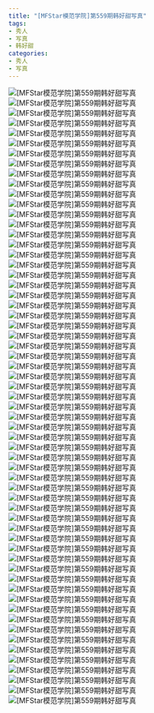 ```yaml
---
title: "[MFStar模范学院]第559期韩好甜写真"
tags: 
- 秀人
- 写真
- 韩好甜
categories:
- 秀人
- 写真
---
```


![[MFStar模范学院]第559期韩好甜写真](https://img.ilovese.xyz/1734707428073.webp)
![[MFStar模范学院]第559期韩好甜写真](https://img.ilovese.xyz/1734707429593.webp)
![[MFStar模范学院]第559期韩好甜写真](https://img.ilovese.xyz/1734707431167.webp)
![[MFStar模范学院]第559期韩好甜写真](https://img.ilovese.xyz/1734707432497.webp)
![[MFStar模范学院]第559期韩好甜写真](https://img.ilovese.xyz/1734707434064.webp)
![[MFStar模范学院]第559期韩好甜写真](https://img.ilovese.xyz/1734707435610.webp)
![[MFStar模范学院]第559期韩好甜写真](https://img.ilovese.xyz/1734707437542.webp)
![[MFStar模范学院]第559期韩好甜写真](https://img.ilovese.xyz/1734707439465.webp)
![[MFStar模范学院]第559期韩好甜写真](https://img.ilovese.xyz/1734707440988.webp)
![[MFStar模范学院]第559期韩好甜写真](https://img.ilovese.xyz/1734707442731.webp)
![[MFStar模范学院]第559期韩好甜写真](https://img.ilovese.xyz/1734707444197.webp)
![[MFStar模范学院]第559期韩好甜写真](https://img.ilovese.xyz/1734707445674.webp)
![[MFStar模范学院]第559期韩好甜写真](https://img.ilovese.xyz/1734707447067.webp)
![[MFStar模范学院]第559期韩好甜写真](https://img.ilovese.xyz/1734707448320.webp)
![[MFStar模范学院]第559期韩好甜写真](https://img.ilovese.xyz/1734707449823.webp)
![[MFStar模范学院]第559期韩好甜写真](https://img.ilovese.xyz/1734707451034.webp)
![[MFStar模范学院]第559期韩好甜写真](https://img.ilovese.xyz/1734707452477.webp)
![[MFStar模范学院]第559期韩好甜写真](https://img.ilovese.xyz/1734707454345.webp)
![[MFStar模范学院]第559期韩好甜写真](https://img.ilovese.xyz/1734707455716.webp)
![[MFStar模范学院]第559期韩好甜写真](https://img.ilovese.xyz/1734707457032.webp)
![[MFStar模范学院]第559期韩好甜写真](https://img.ilovese.xyz/1734707458665.webp)
![[MFStar模范学院]第559期韩好甜写真](https://img.ilovese.xyz/1734707460281.webp)
![[MFStar模范学院]第559期韩好甜写真](https://img.ilovese.xyz/1734707461680.webp)
![[MFStar模范学院]第559期韩好甜写真](https://img.ilovese.xyz/1734707463326.webp)
![[MFStar模范学院]第559期韩好甜写真](https://img.ilovese.xyz/1734707465019.webp)
![[MFStar模范学院]第559期韩好甜写真](https://img.ilovese.xyz/1734707466643.webp)
![[MFStar模范学院]第559期韩好甜写真](https://img.ilovese.xyz/1734707468652.webp)
![[MFStar模范学院]第559期韩好甜写真](https://img.ilovese.xyz/1734707470062.webp)
![[MFStar模范学院]第559期韩好甜写真](https://img.ilovese.xyz/1734707471236.webp)
![[MFStar模范学院]第559期韩好甜写真](https://img.ilovese.xyz/1734707472806.webp)
![[MFStar模范学院]第559期韩好甜写真](https://img.ilovese.xyz/1734707474246.webp)
![[MFStar模范学院]第559期韩好甜写真](https://img.ilovese.xyz/1734707476028.webp)
![[MFStar模范学院]第559期韩好甜写真](https://img.ilovese.xyz/1734707477765.webp)
![[MFStar模范学院]第559期韩好甜写真](https://img.ilovese.xyz/1734707479684.webp)
![[MFStar模范学院]第559期韩好甜写真](https://img.ilovese.xyz/1734707481093.webp)
![[MFStar模范学院]第559期韩好甜写真](https://img.ilovese.xyz/1734707482519.webp)
![[MFStar模范学院]第559期韩好甜写真](https://img.ilovese.xyz/1734707484209.webp)
![[MFStar模范学院]第559期韩好甜写真](https://img.ilovese.xyz/1734707485585.webp)
![[MFStar模范学院]第559期韩好甜写真](https://img.ilovese.xyz/1734707487385.webp)
![[MFStar模范学院]第559期韩好甜写真](https://img.ilovese.xyz/1734707489119.webp)
![[MFStar模范学院]第559期韩好甜写真](https://img.ilovese.xyz/1734707490587.webp)
![[MFStar模范学院]第559期韩好甜写真](https://img.ilovese.xyz/1734707491994.webp)
![[MFStar模范学院]第559期韩好甜写真](https://img.ilovese.xyz/1734707493678.webp)
![[MFStar模范学院]第559期韩好甜写真](https://img.ilovese.xyz/1734707494910.webp)
![[MFStar模范学院]第559期韩好甜写真](https://img.ilovese.xyz/1734707496418.webp)
![[MFStar模范学院]第559期韩好甜写真](https://img.ilovese.xyz/1734707498183.webp)
![[MFStar模范学院]第559期韩好甜写真](https://img.ilovese.xyz/1734707499503.webp)
![[MFStar模范学院]第559期韩好甜写真](https://img.ilovese.xyz/1734707501239.webp)
![[MFStar模范学院]第559期韩好甜写真](https://img.ilovese.xyz/1734707502962.webp)
![[MFStar模范学院]第559期韩好甜写真](https://img.ilovese.xyz/1734707504129.webp)
![[MFStar模范学院]第559期韩好甜写真](https://img.ilovese.xyz/1734707505445.webp)
![[MFStar模范学院]第559期韩好甜写真](https://img.ilovese.xyz/1734707507263.webp)
![[MFStar模范学院]第559期韩好甜写真](https://img.ilovese.xyz/1734707508752.webp)
![[MFStar模范学院]第559期韩好甜写真](https://img.ilovese.xyz/1734707510586.webp)
![[MFStar模范学院]第559期韩好甜写真](https://img.ilovese.xyz/1734707512338.webp)
![[MFStar模范学院]第559期韩好甜写真](https://img.ilovese.xyz/1734707514074.webp)
![[MFStar模范学院]第559期韩好甜写真](https://img.ilovese.xyz/1734707515529.webp)
![[MFStar模范学院]第559期韩好甜写真](https://img.ilovese.xyz/1734707516771.webp)
![[MFStar模范学院]第559期韩好甜写真](https://img.ilovese.xyz/1734707518758.webp)
![[MFStar模范学院]第559期韩好甜写真](https://img.ilovese.xyz/1734707520523.webp)
![[MFStar模范学院]第559期韩好甜写真](https://img.ilovese.xyz/1734707522220.webp)
